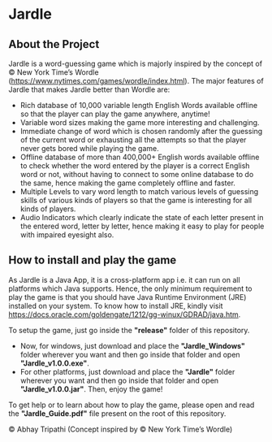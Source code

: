# Jardle

## About the Project

Jardle is a word-guessing game which is majorly inspired by the concept of © New York Time’s Wordle (https://www.nytimes.com/games/wordle/index.html). The major features of Jardle that makes Jardle better than Wordle are:
- Rich database of 10,000 variable length English Words available offline so that the player can play the game anywhere, anytime!
- Variable word sizes making the game more interesting and challenging.
- Immediate change of word which is chosen randomly after the guessing of the current word or exhausting all the attempts so that the player never gets bored while playing the game.
- Offline database of more than 400,000+ English words available offline to check whether the word entered by the player is a correct English word or not, without having to connect to some online database to do the same, hence making the game completely offline and faster.
- Multiple Levels to vary word length to match various levels of guessing skills of various kinds of players so that the game is interesting for all kinds of players.
- Audio Indicators which clearly indicate the state of each letter present in the entered word, letter by letter, hence making it easy to play for people with impaired eyesight also.

## How to install and play the game

As Jardle is a Java App, it is a cross-platform app i.e. it can run on all platforms which Java supports. Hence, the only minimum requirement to play the game is that you should have Java Runtime Environment (JRE) installed on your system. To know how to install JRE, kindly visit https://docs.oracle.com/goldengate/1212/gg-winux/GDRAD/java.htm.

To setup the game, just go inside the **"release"** folder of this repository.
- Now, for windows, just download and place the **"Jardle_Windows"** folder wherever you want and then go inside that folder and open **"Jardle_v1.0.0.exe"**.
- For other platforms, just download and place the **"Jardle"** folder wherever you want and then go inside that folder and open **"Jardle_v1.0.0.jar"**.
Then, enjoy the game!

To get help or to learn about how to play the game, please open and read the **"Jardle_Guide.pdf"** file present on the root of this repository.

© Abhay Tripathi (Concept inspired by © New York Time’s Wordle)
